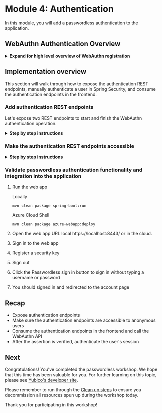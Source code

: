 # Module 4: Authentication
In this module, you will add a passwordless authentication to the application.

## WebAuthn Authentication Overview
<details>
<summary><strong>Expand for high level overview of WebAuthn registration</strong></summary><p>

### Registration

Initiate a authentication ceremony:

```java
AssertionRequest request = rp.startAssertion(StartAssertionOptions.builder()
    .username(Optional.of("alice"))
    .build());
String json = jsonMapper.writeValueAsString(request);
return json;
```

Validate the response:

```java
String responseJson = /* ... */;

PublicKeyCredential<AuthenticatorAssertionResponse, ClientAssertionExtensionOutputs> pkc =
    jsonMapper.readValue(responseJson, new TypeReference<PublicKeyCredential<AuthenticatorAssertionResponse, ClientAssertionExtensionOutputs>>() {
});

try {
    AssertionResult result = rp.finishAssertion(FinishAssertionOptions.builder()
        .request(request)
        .response(pkc)
        .build());

    if (result.isSuccess()) {
        return result.getUsername();
    }
} catch (AssertionFailedException e) { /* ... */ }
throw new RuntimeException("Authentication failed");
```

Authenticate the user:

```java
// Manually authenticate user
String username = result.right().get().getRegistrations().iterator().next().getUserIdentity().getName();

Authentication auth = SecurityContextHolder.getContext().getAuthentication();

UserDetails u = userDetailsService.loadUserByUsername(username);

Authentication newAuth = new UsernamePasswordAuthenticationToken(u, auth.getCredentials(),u.getAuthorities());

SecurityContextHolder.getContext().setAuthentication(newAuth);

return ResponseEntity.status(HttpStatus.OK).body(result.right().get());
```

</p></details>

## Implementation overview
This section will walk through how to expose the authentication REST endpoints, manually authenticate a user in Spring Security, and consume the authentication endpoints in the frontend.

### Add authentication REST endpoints
Let's expose two REST endpoints to start and finish the WebAuthn authentication operation.

<details>
<summary><strong>Step by step instructions</strong></summary><p>

1. Open the `./src/main/java/com/example/demo/WebAuthnController.java` class in your editor
2. Add the following imports in the import section
    ```java
    import com.example.demo.data.AssertionRequestWrapper;
    
    import org.springframework.security.core.userdetails.UserDetails;
    import org.springframework.security.core.userdetails.UserDetailsService;
    import org.springframework.security.authentication.UsernamePasswordAuthenticationToken;
    import org.springframework.security.core.Authentication;
    import org.springframework.security.core.context.SecurityContextHolder;
    ```
3. In the `WebAuthnController` class add a reference to the `UserDetailsService`. This is the service which loads user-specific data.
    ```java
    @Autowired
    private UserDetailsService userDetailsService;
    ```
4. Add the `/authenticate` and `/authenticate/finish` REST endpoints
    ```java
    @PostMapping("/authenticate")
    public ResponseEntity<AssertionRequestWrapper> startAuthentication(@RequestParam("username") Optional<String> username) {

        Either<List<String>, AssertionRequestWrapper> result = webAuthnServer.startAuthentication(username);

        if (result.isRight()) {
            return ResponseEntity.status(HttpStatus.OK).body(result.right().get());
        } else {
            throw new ResponseStatusException(HttpStatus.BAD_REQUEST, result.left().get().toString());
        }

    }

    @PostMapping("/authenticate/finish")
    public ResponseEntity<WebAuthnServer.SuccessfulAuthenticationResult> finishAuthentication(
            @RequestBody String responseJson) {

        Either<List<String>, WebAuthnServer.SuccessfulAuthenticationResult> result = webAuthnServer
                .finishAuthentication(responseJson);

        if (result.isRight()) {
            // Manually authenticate user
            String username = result.right().get().getRegistrations().iterator().next().getUserIdentity().getName();

            Authentication auth = SecurityContextHolder.getContext().getAuthentication();

            UserDetails u = userDetailsService.loadUserByUsername(username);

            Authentication newAuth = new UsernamePasswordAuthenticationToken(u, auth.getCredentials(),
                    u.getAuthorities());

            SecurityContextHolder.getContext().setAuthentication(newAuth);

            return ResponseEntity.status(HttpStatus.OK).body(result.right().get());
        } else {
            throw new ResponseStatusException(HttpStatus.BAD_REQUEST, result.left().get().toString());
        }

    }
    ```

</p></details>

### Make the authentication REST endpoints accessible

<details>
<summary><strong>Step by step instructions</strong></summary><p>

1. Open the `./src/main/java/com/example/demo/WebSecurityConfig.java` in your editor
2. Modify the `antMatchers()` method to include the new REST endpoints and javascript libraries so that they are accessible to users before they sign in.
```java
 http
    .authorizeRequests()
        .antMatchers("/", "/home", "/css/**", "/images/**", "/js/**", "/lib/**", "/authenticate", "/authenticate/finish").permitAll()
        .anyRequest().authenticated()
```

### Integrate WebAuthn API into application
1. Open the `./src/main/resources/templates/login.html` template
2. Add the following code in the header section
    ```javascript
        <meta th:name="_csrf" th:content="${_csrf.token}" />
        <meta th:name="_csrf_header" th:content="${_csrf.headerName}" />

        <script src="https://ajax.googleapis.com/ajax/libs/jquery/3.4.0/jquery.min.js"></script>
        <script type="module" src="/lib/fetch/fetch-3.0.0.js"></script>
        <script src="/lib/base64js/base64js-1.3.0.min.js"></script>
        <script src="/js/base64url.js"></script>
        <script src="/js/webauthn.js"></script>

        <script>

            function setStatus(statusText, success) {
                $('#status').text(statusText);
                if (success) {
                    $('#status').removeClass('error');
                } else {
                    $('#status').addClass('error');
                }
            }

            function submitResponse(url, requestId, response) {
                console.log('submitResponse', url, requestId, response);
        
                var token = $("meta[name='_csrf']").attr("content"); 
        
                const body = {
                    requestId,
                    credential: response,
                };
                console.log('body', JSON.stringify(body));
                
                return fetch(url, {
                    method: 'POST',
                    headers: {
                        'X-CSRF-TOKEN': token
                    },
                    body: JSON.stringify(body),
                }).then(response => response.json());
                ;
            }

            function authenticate() {
                const username = "";
                const token = $("meta[name='_csrf']").attr("content");

                return fetch('/authenticate', {
                    method: 'POST',
                    headers: {
                        'X-CSRF-TOKEN': token
                    },
                    })  
                    .then(response => response.json())
                    .then(function (request) {
                        console.log('request succeeded with JSON response', request)

                        return webauthn.getAssertion(request.publicKeyCredentialRequestOptions)
                            .then(webauthn.responseToObject)
                            .then(function (publicKeyCredential) {
                                console.log("publicKeyCredential ", publicKeyCredential);

                                url = '/authenticate/finish';
                                return submitResponse(url, request.requestId, publicKeyCredential);
                            })
                            .catch(error => {
                                throw error;
                            })
                            ;
                        })
                    .then(data => {
                        console.log("Success!");
                        window.location.href = "/account"
                        console.log(data);
                        return data;
                    })
                    .catch(error => {
                        console.log('authenticate', error);
                        setStatus(error.message, false);
                    })
                    ;
            }

        </script>
    ```
3. Add the Passwordless sign in button to the body section.
    ```html
    <hr />

    <h2 class="form-signin-heading">Passwordless sign in</h2>
    <p>Sign in with your previously registered security key</p>
    <p id="status"></p>
    <p><button onclick="authenticate()">Passwordless Sign in</button><br />
    </p>
    <p><a href="/index" th:href="@{/home}">Back to home page</a></p>
    ```

</p></details>

### Validate passwordless authentication functionality and integration into the application
1. Run the web app
    
    Locally
    ```
    mvn clean package spring-boot:run
    ```

    Azure Cloud Shell
    ```
    mvn clean package azure-webapp:deploy
    ```
   
2. Open the web app URL local https://localhost:8443/ or in the cloud.
3. Sign in to the web app
4. Register a security key
5. Sign out
6. Click the Passwordless sign in button to sign in without typing a username or password
7. You should signed in and redirected to the account page

## Recap
* Expose authentication endpoints
* Make sure the authentication endpoints are accessible to anonymous users
* Consume the authentication endpoints in the frontend and call the WebAuthn API
* After the assertion is verified, authenticate the user's session

## Next
Congratulations! You've completed the passwordless workshop. We hope that this time has been valuable for you. For further learning on this topic, please see [Yubico's developer site](https://develoers.yubico.com/FIDO2).

Please remember to run through the [Clean up steps](../5_Clean_Up/README.md) to ensure you decommission all resources spun up during the workshop today.

Thank you for participating in this workshop!
